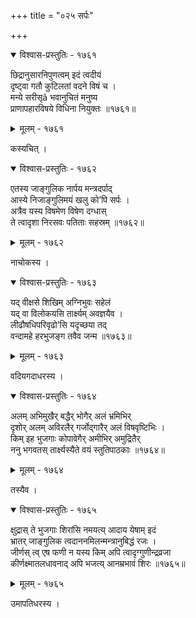 +++
title = "०२५ सर्पः"

+++



<details open><summary>विश्वास-प्रस्तुतिः - १७६१</summary>

छिद्रानुसारनिपुणत्वम् इदं त्वदीयं  
दृष्ट्वा गतौ कुटिलतां वदने विषं च ।  
मन्ये सरीसृâ भवानुचितं मनुष्य  
प्राणापहारविषये विधिना नियुक्तः ॥१७६१॥
</details>

<details><summary>मूलम् - १७६१</summary>

छिद्रानुसारनिपुणत्वम् इदं त्वदीयं  
दृष्ट्वा गतौ कुटिलतां वदने विषं च ।  
मन्ये सरीसृâ भवानुचितं मनुष्य  
प्राणापहारविषये विधिना नियुक्तः ॥१७६१॥
</details>


कस्यचित् ।  



<details open><summary>विश्वास-प्रस्तुतिः - १७६२</summary>

एतस्य जाङ्गुलिक नार्पय मन्त्रदर्पाद्   
आस्ये निजाङ्गुलिमयं खलु को’पि सर्पः ।  
अत्रैव यस्य विषमेण विषेण दग्धास्   
ते त्वादृशा निरसवः पतिताः सहस्रम् ॥१७६२॥
</details>

<details><summary>मूलम् - १७६२</summary>

एतस्य जाङ्गुलिक नार्पय मन्त्रदर्पाद्   
आस्ये निजाङ्गुलिमयं खलु को’पि सर्पः ।  
अत्रैव यस्य विषमेण विषेण दग्धास्   
ते त्वादृशा निरसवः पतिताः सहस्रम् ॥१७६२॥
</details>


नाचोकस्य ।  



<details open><summary>विश्वास-प्रस्तुतिः - १७६३</summary>

यद् वीक्षसे शिखिम् अग्निभुवः सहेलं  
यद् वा विलोकयसि तार्क्ष्यम् अवज्ञयैव ।  
लीढौषधिपरिवृढो’सि यदृच्छया तद्  
वन्दामहे हरभुजङ्ग तवैव जन्म ॥१७६३॥
</details>

<details><summary>मूलम् - १७६३</summary>

यद् वीक्षसे शिखिम् अग्निभुवः सहेलं  
यद् वा विलोकयसि तार्क्ष्यम् अवज्ञयैव ।  
लीढौषधिपरिवृढो’सि यदृच्छया तद्  
वन्दामहे हरभुजङ्ग तवैव जन्म ॥१७६३॥
</details>


वदियगदाधरस्य ।  



<details open><summary>विश्वास-प्रस्तुतिः - १७६४</summary>

अलम् अभिमुखैर् बद्धैर् भोगैर् अलं भ्रमिभिर्   
दृशोर् अलम् अविरलैर् गर्जोद्गारैर् अलं विषवृष्टिभिः ।  
किम् इह भुजगाः कोपावेगैर् अमीभिर् अमुद्रितैर्  
ननु भगवतस् तार्क्ष्यस्यैते वयं स्तुतिपाठकाः ॥१७६४॥
</details>

<details><summary>मूलम् - १७६४</summary>

अलम् अभिमुखैर् बद्धैर् भोगैर् अलं भ्रमिभिर्   
दृशोर् अलम् अविरलैर् गर्जोद्गारैर् अलं विषवृष्टिभिः ।  
किम् इह भुजगाः कोपावेगैर् अमीभिर् अमुद्रितैर्  
ननु भगवतस् तार्क्ष्यस्यैते वयं स्तुतिपाठकाः ॥१७६४॥
</details>


तस्यैव ।   



<details open><summary>विश्वास-प्रस्तुतिः - १७६५</summary>

क्षुद्रास् ते भुजगाः शिरांसि नमयत्य् आदाय येषाम् इदं  
भ्रातर् जाङ्गुलिक त्वदाननमिलन्मन्त्रानुबिद्धं रजः ।  
जीर्णस् त्व् एष फणी न यस्य किम् अपि त्वादृग्गुणीन्द्रव्रजा  
कीर्णक्ष्मातलधावनाद् अपि भजत्य् आनम्रभावं शिरः ॥१७६५॥
</details>

<details><summary>मूलम् - १७६५</summary>

क्षुद्रास् ते भुजगाः शिरांसि नमयत्य् आदाय येषाम् इदं  
भ्रातर् जाङ्गुलिक त्वदाननमिलन्मन्त्रानुबिद्धं रजः ।  
जीर्णस् त्व् एष फणी न यस्य किम् अपि त्वादृग्गुणीन्द्रव्रजा  
कीर्णक्ष्मातलधावनाद् अपि भजत्य् आनम्रभावं शिरः ॥१७६५॥
</details>


उमापतिधरस्य ।  

